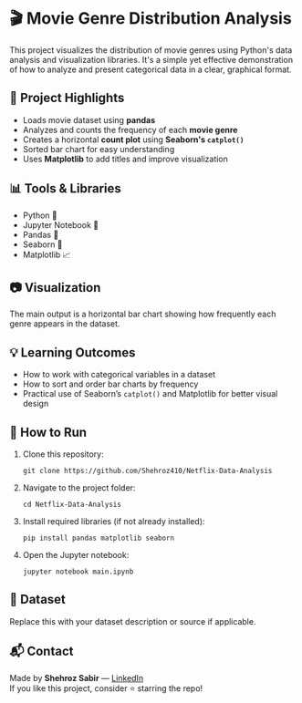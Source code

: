 # 🎬 Movie Genre Distribution Analysis

This project visualizes the distribution of movie genres using Python's data analysis and visualization libraries. It's a simple yet effective demonstration of how to analyze and present categorical data in a clear, graphical format.

## 📌 Project Highlights

- Loads movie dataset using **pandas**
- Analyzes and counts the frequency of each **movie genre**
- Creates a horizontal **count plot** using **Seaborn's `catplot()`**
- Sorted bar chart for easy understanding
- Uses **Matplotlib** to add titles and improve visualization

## 📊 Tools & Libraries

- Python 🐍
- Jupyter Notebook 📓
- Pandas 🐼
- Seaborn 🎨
- Matplotlib 📈

## 📷 Visualization

The main output is a horizontal bar chart showing how frequently each genre appears in the dataset.

## 💡 Learning Outcomes

- How to work with categorical variables in a dataset
- How to sort and order bar charts by frequency
- Practical use of Seaborn’s `catplot()` and Matplotlib for better visual design

## 🚀 How to Run

1. Clone this repository:
   ```
   git clone https://github.com/Shehroz410/Netflix-Data-Analysis
   ```
2. Navigate to the project folder:
   ```
   cd Netflix-Data-Analysis
   ```
3. Install required libraries (if not already installed):
   ```
   pip install pandas matplotlib seaborn
   ```
4. Open the Jupyter notebook:
   ```
   jupyter notebook main.ipynb
   ```

## 📁 Dataset

Replace this with your dataset description or source if applicable.

## 📬 Contact

Made by **Shehroz Sabir** — [LinkedIn](https://www.linkedin.com/in/shehrozsabir/)  
If you like this project, consider ⭐ starring the repo!
